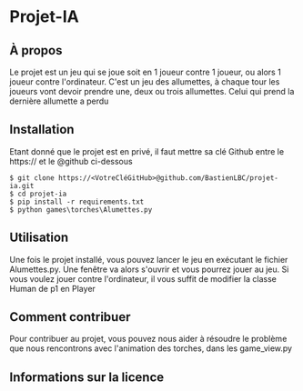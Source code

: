 # Projet-IA

## À propos

Le projet est un jeu qui se joue soit en 1 joueur contre 1 joueur, ou alors 1 joueur contre l'ordinateur. C'est un jeu des allumettes, à chaque tour les joueurs vont devoir prendre une, deux ou trois allumettes. Celui qui prend la dernière allumette a perdu 

## Installation 
Etant donné que le projet est en privé, il faut mettre sa clé Github entre le https:// et le @github ci-dessous 
```
$ git clone https://<VotreCléGitHub>@github.com/BastienLBC/projet-ia.git
$ cd projet-ia
$ pip install -r requirements.txt
$ python games\torches\Alumettes.py
```
## Utilisation 
Une fois le projet installé, vous pouvez lancer le jeu en exécutant le fichier Alumettes.py. Une fenêtre va alors s'ouvrir et vous pourrez jouer au jeu. Si vous voulez jouer contre l'ordinateur, il vous suffit de modifier la classe Human de p1 en Player

## Comment contribuer 
Pour contribuer au projet, vous pouvez nous aider à résoudre le problème que nous rencontrons avec l'animation des torches, dans les game_view.py

## Informations sur la licence
